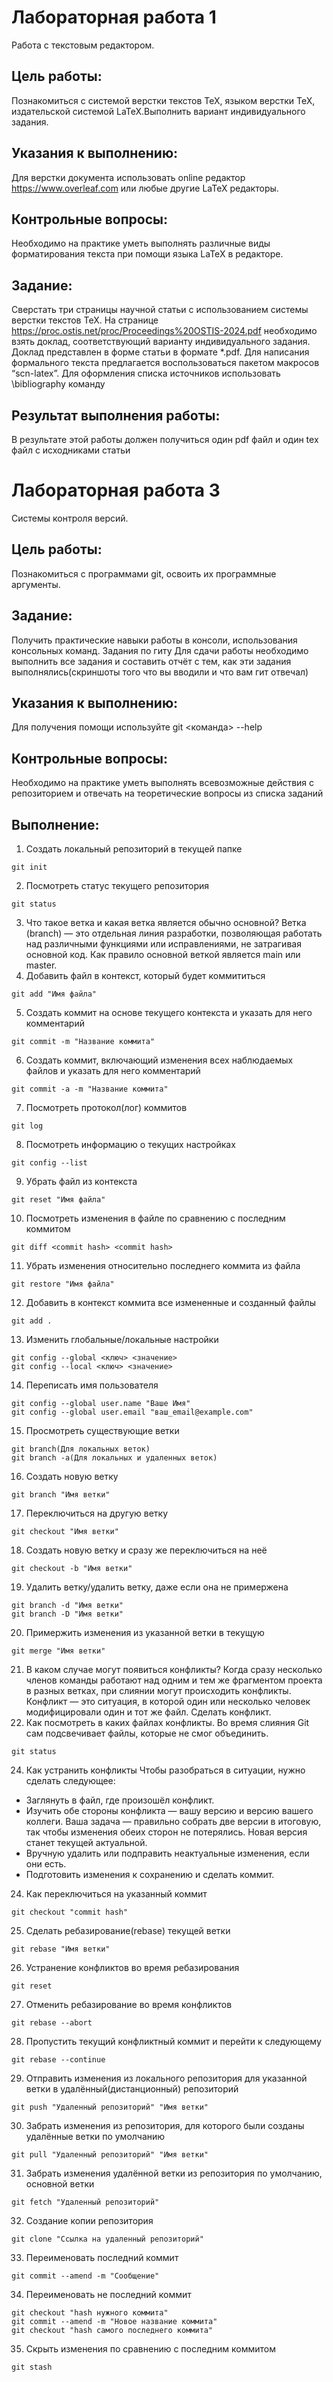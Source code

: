 # Лабораторная работа 1  
Работа с текстовым редактором.

## Цель работы:  
Познакомиться с системой верстки текстов TeX, языком верстки TeX, издательской системой LaTeX.Выполнить вариант индивидуального задания.  
## Указания к выполнению:  
Для верстки документа использовать online ­редактор https://www.overleaf.com или любые другие LaTeX редакторы.
  
## Контрольные вопросы:  
Необходимо на практике уметь выполнять различные виды форматирования текста при помощи языка LaTeX в редакторе. 
  
## Задание:
Сверстать три страницы научной статьи с использованием системы верстки текстов TeX.
На странице https://proc.ostis.net/proc/Proceedings%20OSTIS-2024.pdf необходимо взять доклад, соответствующий варианту индивидуального задания.
Доклад представлен в форме статьи в формате *.pdf.
Для написания формального текста предлагается воспользоваться пакетом макросов “scn-latex”. 
Для оформления списка источников использовать \bibliography команду

## Результат выполнения работы:
В результате этой работы должен получиться один pdf файл и один tex файл с исходниками статьи

# Лабораторная работа 3

Системы контроля версий.  

## Цель работы:
Познакомиться с программами git, освоить их программные аргументы.

## Задание:
Получить практические навыки работы в консоли, использования консольных команд.
Задания по гиту
Для сдачи работы необходимо выполнить все задания и составить отчёт с тем, как эти задания выполнялись(скриншоты того что вы вводили и что вам гит отвечал)

## Указания к выполнению:
Для получения помощи используйте
git <команда> --help

## Контрольные вопросы:
Необходимо на практике уметь выполнять всевозможные действия с репозиторием и отвечать на теоретические вопросы из списка заданий

## Выполнение:
1. Создать локальный репозиторий в текущей папке
```
git init
```
2. Посмотреть статус текущего репозитория
```
git status
```
3. Что такое ветка и какая ветка является обычно основной?
Ветка (branch) — это отдельная линия разработки, позволяющая работать над различными функциями или исправлениями, не затрагивая основной код. Как правило основной веткой является main или master.
4. Добавить файл в контекст, который будет коммититься
```
git add "Имя файла"
```
5. Создать коммит на основе текущего контекста и указать для него комментарий
```
git commit -m "Название коммита"
```
6. Создать коммит, включающий изменения всех наблюдаемых файлов и указать для него комментарий
```
git commit -a -m "Название коммита"
```
7. Посмотреть протокол(лог) коммитов
```
git log
```
8. Посмотреть информацию о текущих настройках
```
git config --list
```
9. Убрать файл из контекста
```
git reset "Имя файла"
```
10. Посмотреть изменения в файле по сравнению с последним коммитом
```
git diff <commit hash> <commit hash>
```
11. Убрать изменения относительно последнего коммита из файла
```
git restore "Имя файла"
```
12. Добавить в контекст коммита все измененные и созданный файлы
```
git add .
```
13. Изменить глобальные/локальные настройки
```
git config --global <ключ> <значение>
git config --local <ключ> <значение>
```
14. Переписать имя пользователя
```
git config --global user.name "Ваше Имя"
git config --global user.email "ваш_email@example.com"
```
15. Просмотреть существующие ветки
```
git branch(Для локальных веток)
git branch -a(Для локальных и удаленных веток)
```
16. Создать новую ветку
```
git branch "Имя ветки"
```
17. Переключиться на другую ветку
```
git checkout "Имя ветки"
```
18. Создать новую ветку и сразу же переключиться на неё
```
git checkout -b "Имя ветки"
```
19. Удалить ветку/удалить ветку, даже если она не примержена
```
git branch -d "Имя ветки"
git branch -D "Имя ветки"
```
20. Примержить изменения из указанной ветки в текущую
```
git merge "Имя ветки" 
```
21. В каком случае могут появиться конфликты?
Когда сразу несколько членов команды работают над одним и тем же фрагментом проекта в разных ветках, при слиянии могут происходить конфликты. Конфликт — это ситуация, в которой один или несколько человек модифицировали один и тот же файл.
Сделать конфликт.
22. Как посмотреть в каких файлах конфликты.
Во время слияния Git сам подсвечивает файлы, которые не смог объединить.
```
git status
```
24. Как устранить конфликты
Чтобы разобраться в ситуации, нужно сделать следующее:
* Заглянуть в файл, где произошёл конфликт.
* Изучить обе стороны конфликта — вашу версию и версию вашего коллеги. Ваша задача — правильно собрать две версии в итоговую, так чтобы изменения обеих сторон не потерялись. Новая версия станет текущей актуальной.
* Вручную удалить или подправить неактуальные изменения, если они есть.
* Подготовить изменения к сохранению и сделать коммит.

24. Как переключиться на указанный коммит
```
git checkout "commit hash"
```
25. Сделать ребазирование(rebase) текущей ветки
```
git rebase "Имя ветки"
```
26. Устранение конфликтов во время ребазирования
```
git reset
```
27. Отменить ребазирование во время конфликтов
```
git rebase --abort
```
28. Пропустить текущий конфликтный коммит и перейти к следующему
```
git rebase --continue
```
29. Отправить изменения из локального репозитория для указанной ветки в удалённый(дистанционный) репозиторий
```
git push "Удаленный репозиторий" "Имя ветки"
```
30. Забрать изменения из репозитория, для которого были созданы удалённые ветки по умолчанию
```
git pull "Удаленный репозиторий" "Имя ветки"
```
31. Забрать изменения удалённой ветки из репозитория по умолчанию, основной ветки
```
git fetch "Удаленный репозиторий"
```
32. Создание копии репозитория
```
git clone "Ссылка на удаленный репозиторий"
```
33. Переименовать последний коммит
```
git commit --amend -m "Cообщение"
```
34. Переименовать не последний коммит
```
git checkout "hash нужного коммита"
git commit --amend -m "Новое название коммита"
git checkout "hash самого последнего коммита"
```
35. Скрыть изменения по сравнению с последним коммитом
```
git stash
```
